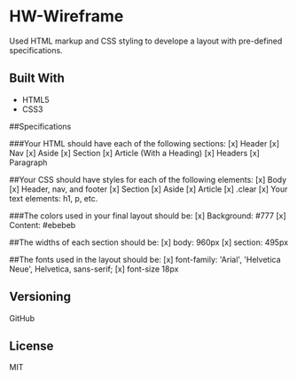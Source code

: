 # HW-Wireframe

Used HTML markup and CSS styling to develope a layout with pre-defined specifications.

## Built With

* HTML5
* CSS3

##Specifications

###Your HTML should have each of the following sections:
[x] Header
[x] Nav
[x] Aside
[x] Section
[x] Article (With a Heading)
[x] Headers
[x] Paragraph

##Your CSS should have styles for each of the following elements:
[x] Body
[x] Header, nav, and footer
[x] Section
[x] Aside
[x] Article
[x] .clear
[x] Your text elements: h1, p, etc.

###The colors used in your final layout should be:
[x] Background: #777
[x] Content: #ebebeb

##The widths of each section should be:
[x] body: 960px
[x] section: 495px

##The fonts used in the layout should be:
[x] font-family: 'Arial', 'Helvetica Neue', Helvetica, sans-serif;
[x] font-size 18px

## Versioning

GitHub 

## License
MIT






